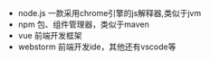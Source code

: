 - node.js
一款采用chrome引擎的js解释器,类似于jvm
- npm
包、组件管理器，类似于maven
- vue
前端开发框架
- webstorm
前端开发ide，其他还有vscode等
